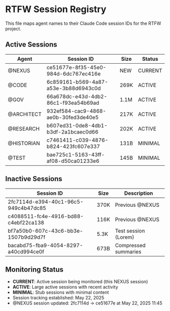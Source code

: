 # RTFW Session Registry

This file maps agent names to their Claude Code session IDs for the RTFW project.

## Active Sessions

| Agent       | Session ID                             | Size  | Status    |
|-------------|----------------------------------------|-------|-----------|
| @NEXUS      | ce51677e-8f35-45e0-984d-6dc767ec416e   | NEW   | CURRENT   |
| @CODE       | 6c859161-b569-4a87-a53e-3b88d6943c0d   | 269K  | ACTIVE    |
| @GOV        | 66a678dc-e43d-4db2-86c1-f93ea54b69ad   | 1.1M  | ACTIVE    |
| @ARCHITECT  | 932ef584-cac9-4868-ae0b-30fed3de40e5   | 217K  | ACTIVE    |
| @RESEARCH   | b607ed31-0de8-4db1-b3df-2a1bcaec0d66   | 202K  | ACTIVE    |
| @HISTORIAN  | c7461411-c039-4876-b824-423fc607e337   | 131B  | MINIMAL   |
| @TEST       | bae725c1-5163-43ff-af08-d50ca01233e6   | 145B  | MINIMAL   |

## Inactive Sessions

| Session ID                             | Size  | Description           |
|----------------------------------------|-------|-----------------------|
| 2fc7114d-e394-40c1-96c5-949c4b47dc85   | 370K  | Previous @NEXUS       |
| c4088511-fc4e-4916-bd88-c4ebf22ca138   | 116K  | Previous @NEXUS       |
| bf7a50b0-607c-43c6-bb3e-1507b9d29d7f   | 5.3K  | Test session (Lorem)  |
| bacabd75-fba9-4054-8297-a40cd994ce0f   | 673B  | Compressed summaries  |

## Monitoring Status

- **CURRENT**: Active session being monitored (this NEXUS session)
- **ACTIVE**: Large active sessions with recent activity
- **MINIMAL**: Stub sessions with minimal content
- Session tracking established: May 22, 2025
- @NEXUS session updated: 2fc7114d -> ce51677e at May 22, 2025 11:45